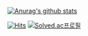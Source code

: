 [![Anurag's github stats](https://github-readme-stats.vercel.app/api?username=SalkCoding)](https://github.com/SalkCoding/github-readme-stats)


[![Hits](https://hits.seeyoufarm.com/api/count/incr/badge.svg?url=https%3A%2F%2Fgithub.com%2Fzzsza)](https://hits.seeyoufarm.com) 
[![Solved.ac프로필](http://mazassumnida.wtf/api/generate_badge?boj=salk1104)](https://solved.ac/{handle})
